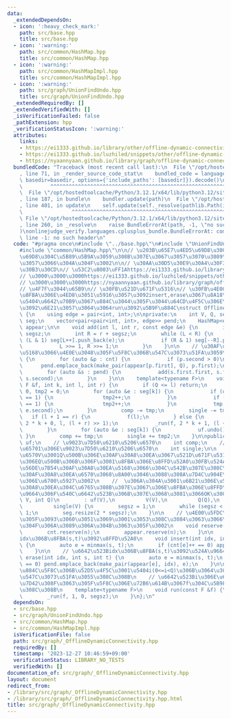 ```yaml
---
data:
  _extendedDependsOn:
  - icon: ':heavy_check_mark:'
    path: src/base.hpp
    title: src/base.hpp
  - icon: ':warning:'
    path: src/common/HashMap.hpp
    title: src/common/HashMap.hpp
  - icon: ':warning:'
    path: src/common/HashMapImpl.hpp
    title: src/common/HashMapImpl.hpp
  - icon: ':warning:'
    path: src/graph/UnionFindUndo.hpp
    title: src/graph/UnionFindUndo.hpp
  _extendedRequiredBy: []
  _extendedVerifiedWith: []
  _isVerificationFailed: false
  _pathExtension: hpp
  _verificationStatusIcon: ':warning:'
  attributes:
    links:
    - https://ei1333.github.io/library/other/offline-dynamic-connectivity.cpp
    - https://ei1333.github.io/luzhiled/snippets/other/offline-dynamic-connectivity.html
    - https://nyaannyaan.github.io/library/graph/offline-dynamic-connectivity.hpp
  bundledCode: "Traceback (most recent call last):\n  File \"/opt/hostedtoolcache/Python/3.12.1/x64/lib/python3.12/site-packages/onlinejudge_verify/documentation/build.py\"\
    , line 71, in _render_source_code_stat\n    bundled_code = language.bundle(stat.path,\
    \ basedir=basedir, options={'include_paths': [basedir]}).decode()\n          \
    \         ^^^^^^^^^^^^^^^^^^^^^^^^^^^^^^^^^^^^^^^^^^^^^^^^^^^^^^^^^^^^^^^^^^^^^^^^^^^^^^^^^\n\
    \  File \"/opt/hostedtoolcache/Python/3.12.1/x64/lib/python3.12/site-packages/onlinejudge_verify/languages/cplusplus.py\"\
    , line 187, in bundle\n    bundler.update(path)\n  File \"/opt/hostedtoolcache/Python/3.12.1/x64/lib/python3.12/site-packages/onlinejudge_verify/languages/cplusplus_bundle.py\"\
    , line 401, in update\n    self.update(self._resolve(pathlib.Path(included), included_from=path))\n\
    \                ^^^^^^^^^^^^^^^^^^^^^^^^^^^^^^^^^^^^^^^^^^^^^^^^^^^^^^^^^\n \
    \ File \"/opt/hostedtoolcache/Python/3.12.1/x64/lib/python3.12/site-packages/onlinejudge_verify/languages/cplusplus_bundle.py\"\
    , line 260, in _resolve\n    raise BundleErrorAt(path, -1, \"no such header\"\
    )\nonlinejudge_verify.languages.cplusplus_bundle.BundleErrorAt: common/HashMap.hpp:\
    \ line -1: no such header\n"
  code: "#pragma once\n#include \"../base.hpp\"\n#include \"UnionFindUndo.hpp\"\n\
    #include \"common/HashMap.hpp\"\n\n// \u203B\u65E7\u4ED5\u69D8\u3002\u65B0\u4ED5\
    \u69D8\u304C\u5B89\u5B9A\u3059\u308B\u307E\u3067\u3057\u3070\u3089\u304F\u6B8B\
    \u3057\u3066\u304A\u304F\u3002\n\n// \u30AA\u30D5\u30E9\u30A4\u30F3\u30C0\u30A4\
    \u30B3\u30CD\n// \u53C2\u8003\uFF1Ahttps://ei1333.github.io/library/other/offline-dynamic-connectivity.cpp\n\
    // \u3000\u3000\u3000https://ei1333.github.io/luzhiled/snippets/other/offline-dynamic-connectivity.html\n\
    // \u3000\u3000\u3000https://nyaannyaan.github.io/library/graph/offline-dynamic-connectivity.hpp\n\
    // \u4F7F\u3044\u65B9\n// \u30FB\u521D\u671F\u5316\n// \u30FB\u4E00\u9023\u306E\
    \u8FBA\u306E\u4ED8\u3051\u5916\u3057\u3092insert,erase\u3067\u8A18\u9332\n// \u30FB\
    \u5404\u6642\u70B9\u3067\u884C\u3044\u305F\u3044\u64CD\u4F5C\u306E\u95A2\u6570\
    \u3092\u6E21\u3057\u3064\u3064run\u3092\u5B9F\u884C\nstruct OfflineDynamicConnectivity\
    \ {\n    using edge = pair<int, int>;\n\nprivate:\n    int V, Q, segsz;\n    vector<vector<edge>>\
    \ seg;\n    vector<pair<pair<int, int>, edge>> pend;\n    HashMap<edge, int> cnt,\
    \ appear;\n\n    void add(int l, int r, const edge &e) {\n        int L = l +\
    \ segsz;\n        int R = r + segsz;\n        while (L < R) {\n            if\
    \ (L & 1) seg[L++].push_back(e);\n            if (R & 1) seg[--R].push_back(e);\n\
    \            L >>= 1, R >>= 1;\n        }\n    }\n\n    // \u30AF\u30A8\u30EA\u3092\
    \u5168\u3066\u4E0E\u3048\u305F\u5F8C\u306B\u547C\u3073\u51FA\u3059\n    void build()\
    \ {\n        for (auto &p : cnt) {\n            if (p.second > 0)\n          \
    \      pend.emplace_back(make_pair(appear[p.first], Q), p.first);\n        }\n\
    \        for (auto &s : pend) {\n            add(s.first.first, s.first.second,\
    \ s.second);\n        }\n    }\n\n    template<typename F>\n    void _run(const\
    \ F &f, int k, int l, int r) {\n        if (Q <= l) return;\n        int tmp =\
    \ 0, tmp2 = 0;\n        for (auto &e : seg[k]) {\n            if (uf.size(e.first)\
    \ == 1) {\n                tmp2++;\n            }\n            if (uf.size(e.second)\
    \ == 1) {\n                tmp2++;\n            }\n            tmp += uf.merge(e.first,\
    \ e.second);\n        }\n        comp -= tmp;\n        single -= tmp2;\n     \
    \   if (l + 1 == r) {\n            f(l);\n        } else {\n            _run(f,\
    \ 2 * k + 0, l, (l + r) >> 1);\n            _run(f, 2 * k + 1, (l + r) >> 1, r);\n\
    \        }\n        for (auto &e : seg[k]) {\n            uf.undo();\n       \
    \ }\n        comp += tmp;\n        single += tmp2;\n    }\n\npublic:\n    UnionFindUndo\
    \ uf;\n    // \u9023\u7D50\u6210\u5206\u6570\n    int comp;\n    // \u8981\u7D20\
    \u65701\u306E\u9023\u7D50\u6210\u5206\u6570\n    int single;\n\n    // \u9802\u70B9\
    \u6570V\u3001Q\u500B\u306E\u30AF\u30A8\u30EA\u3067\u521D\u671F\u5316\n    // (\u3053\
    \u306EQ\u500B\u306B\u306F\u3001\u8FBA\u306E\u8FFD\u52A0\u30FB\u524A\u9664\u30FB\
    \u56DE\u7B54\u30AF\u30A8\u30EA\u5168\u3066\u304C\u542B\u307E\u308C\u308B\u3002\
    \u30AF\u30A8\u30EA\u6570\u3068\u8A00\u3046\u3088\u308A\u7D4C\u904E\u6642\u9593\
    \u306E\u6700\u5927\u3002\n    //  \u306A\u304A\u3001\u6B21\u306E\u56DE\u7B54\u30AF\
    \u30A8\u30EA\u304C\u6765\u308B\u307E\u3067\u306E\u8FBA\u306E\u8FFD\u52A0\u524A\
    \u9664\u306F\u540C\u6642\u523B\u306B\u307E\u3068\u3081\u3066OK\u3002)\n    OfflineDynamicConnectivity(int\
    \ V, int Q)\n        : uf(V),\n          V(V),\n          Q(Q),\n          comp(V),\n\
    \          single(V) {\n        segsz = 1;\n        while (segsz < Q) segsz <<=\
    \ 1;\n        seg.resize(2 * segsz);\n    }\n\n    // \u4E00\u5FDC\u4F5C\u3063\
    \u305F\u3093\u3060\u3051\u3069\u3001\u3053\u308C\u3084\u3063\u3066\u3082\u901F\
    \u304F\u306A\u3089\u306A\u304B\u3063\u305F\u3002\n    void reserve(int n) {\n\
    \        cnt.reserve(n);\n        appear.reserve(n);\n    }\n\n    // \u6642\u523B\
    idx\u306B\u8FBA(s,t)\u3092\u8FFD\u52A0\n    void insert(int idx, int s, int t)\
    \ {\n        auto e = minmax(s, t);\n        if (cnt[e]++ == 0) appear[e] = idx;\n\
    \    }\n\n    // \u6642\u523Bidx\u306B\u8FBA(s,t)\u3092\u524A\u9664\n    void\
    \ erase(int idx, int s, int t) {\n        auto e = minmax(s, t);\n        if (--cnt[e]\
    \ == 0) pend.emplace_back(make_pair(appear[e], idx), e);\n    }\n\n    // build()\u5B9F\
    \u884C\u5F8C\u306B\u52D5\u4F5C\u3001\u5404i(0<=i<Q)\u306B\u3064\u3044\u3066f(i)\u304C\
    \u547C\u3073\u51FA\u3055\u308C\u308B\n    // \u6642\u523Bi\u306E\u64CD\u4F5C\u304C\
    \u7D42\u308F\u3063\u305F\u5F8C\u306E\u72B6\u614B\u3067f\u304C\u5B9F\u884C\u3055\
    \u308C\u308B\n    template<typename F>\n    void run(const F &f) {\n        build();\n\
    \        _run(f, 1, 0, segsz);\n    }\n};\n"
  dependsOn:
  - src/base.hpp
  - src/graph/UnionFindUndo.hpp
  - src/common/HashMap.hpp
  - src/common/HashMapImpl.hpp
  isVerificationFile: false
  path: src/graph/_OfflineDynamicConnectivity.hpp
  requiredBy: []
  timestamp: '2023-12-27 10:46:59+09:00'
  verificationStatus: LIBRARY_NO_TESTS
  verifiedWith: []
documentation_of: src/graph/_OfflineDynamicConnectivity.hpp
layout: document
redirect_from:
- /library/src/graph/_OfflineDynamicConnectivity.hpp
- /library/src/graph/_OfflineDynamicConnectivity.hpp.html
title: src/graph/_OfflineDynamicConnectivity.hpp
---
```

